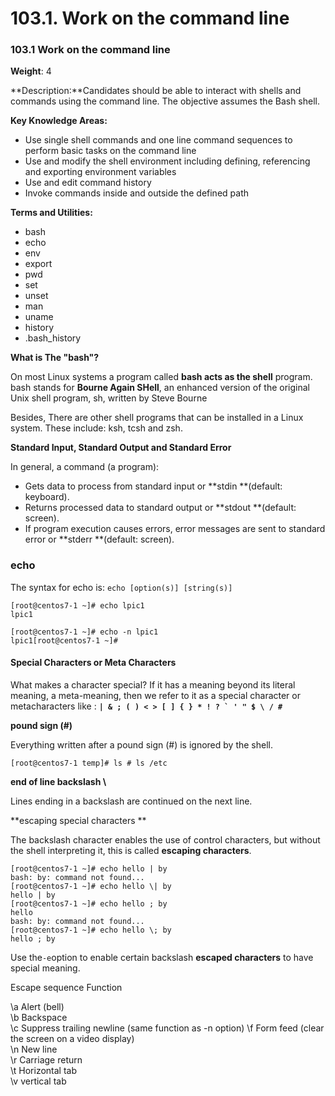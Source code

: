 # 103.1. Work on the command line

### **103.1 Work on the command line**

**Weight**: 4

**Description:**Candidates should be able to interact with shells and commands using the command line. The objective assumes the Bash shell.

**Key Knowledge Areas:**

* Use single shell commands and one line command sequences to perform basic tasks on the command line
* Use and modify the shell environment including defining, referencing and exporting environment variables
* Use and edit command history
* Invoke commands inside and outside the defined path

**Terms and Utilities:**

* bash
* echo
* env
* export
* pwd
* set
* unset
* man
* uname
* history
* .bash_history

**What is The "bash"?**

On most Linux systems a program called **bash acts as the shell** program. bash stands for **Bourne Again SHell**, an enhanced version of the original Unix shell program, sh, written by Steve Bourne

Besides, There are other shell programs that can be installed in a Linux system. These include: ksh, tcsh and zsh.

**Standard Input, Standard Output and Standard Error**

In general, a command (a program):

* Gets data to process from standard input or **stdin **(default: keyboard).
* Returns processed data to standard output or **stdout **(default: screen).
* If program execution causes errors, error messages are sent to standard error or **stderr **(default: screen).

### echo

The syntax for echo is: `echo [option(s)] [string(s)]`


```
[root@centos7-1 ~]# echo lpic1
lpic1
```

```
[root@centos7-1 ~]# echo -n lpic1
lpic1[root@centos7-1 ~]#
```
#### Special Characters or Meta Characters

What makes a character special? If it has a meaning beyond its literal meaning, a meta-meaning, then we refer to it as a special character or metacharacters  like : **``| & ; ( ) < > [ ] { } * ! ? ` ' " $ \ / # ``**

**pound sign (#)**

Everything written after a pound sign (#) is ignored by the shell.

```
[root@centos7-1 temp]# ls # ls /etc
```


**end of line backslash \\**

Lines ending in a backslash are continued on the next line.

**escaping special characters  **

The backslash  character enables the use of control characters, but without the shell interpreting it, this is called **escaping characters**.

```
[root@centos7-1 ~]# echo hello | by
bash: by: command not found...
[root@centos7-1 ~]# echo hello \| by
hello | by
[root@centos7-1 ~]# echo hello ; by
hello
bash: by: command not found...
[root@centos7-1 ~]# echo hello \; by
hello ; by
```
Use the`-e`option to enable certain backslash **escaped characters** to have special meaning.

Escape sequence  Function                                               

\a               Alert (bell)                                          
\b               Backspace                                             
\c               Suppress trailing newline (same function as -n option) 
\f               Form feed (clear the screen on a video display)        
\n               New line                                               
\r               Carriage return                                        
\t               Horizontal tab                                         
\v               vertical tab                                           

















